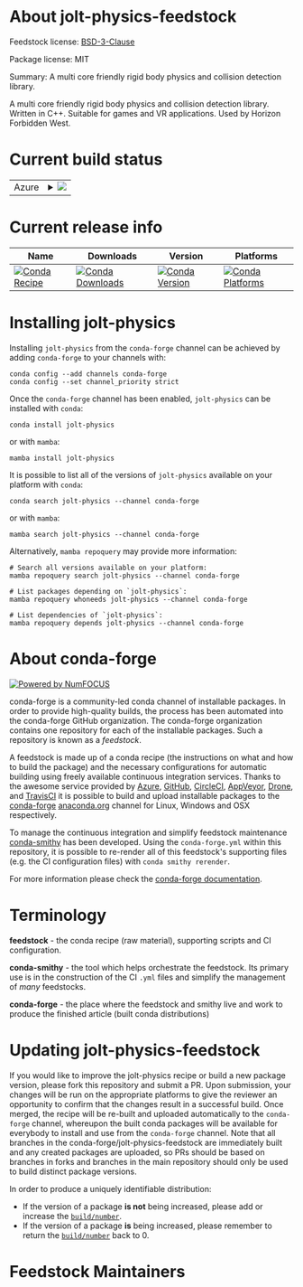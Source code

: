 About jolt-physics-feedstock
============================

Feedstock license: [BSD-3-Clause](https://github.com/conda-forge/jolt-physics-feedstock/blob/main/LICENSE.txt)



Package license: MIT

Summary: A multi core friendly rigid body physics and collision detection library.

A multi core friendly rigid body physics and collision detection library. Written in C++. Suitable for games and VR applications. Used by Horizon Forbidden West.

Current build status
====================


<table>
    
  <tr>
    <td>Azure</td>
    <td>
      <details>
        <summary>
          <a href="https://dev.azure.com/conda-forge/feedstock-builds/_build/latest?definitionId=23108&branchName=main">
            <img src="https://dev.azure.com/conda-forge/feedstock-builds/_apis/build/status/jolt-physics-feedstock?branchName=main">
          </a>
        </summary>
        <table>
          <thead><tr><th>Variant</th><th>Status</th></tr></thead>
          <tbody><tr>
              <td>linux_64</td>
              <td>
                <a href="https://dev.azure.com/conda-forge/feedstock-builds/_build/latest?definitionId=23108&branchName=main">
                  <img src="https://dev.azure.com/conda-forge/feedstock-builds/_apis/build/status/jolt-physics-feedstock?branchName=main&jobName=linux&configuration=linux%20linux_64_" alt="variant">
                </a>
              </td>
            </tr><tr>
              <td>osx_64</td>
              <td>
                <a href="https://dev.azure.com/conda-forge/feedstock-builds/_build/latest?definitionId=23108&branchName=main">
                  <img src="https://dev.azure.com/conda-forge/feedstock-builds/_apis/build/status/jolt-physics-feedstock?branchName=main&jobName=osx&configuration=osx%20osx_64_" alt="variant">
                </a>
              </td>
            </tr><tr>
              <td>win_64</td>
              <td>
                <a href="https://dev.azure.com/conda-forge/feedstock-builds/_build/latest?definitionId=23108&branchName=main">
                  <img src="https://dev.azure.com/conda-forge/feedstock-builds/_apis/build/status/jolt-physics-feedstock?branchName=main&jobName=win&configuration=win%20win_64_" alt="variant">
                </a>
              </td>
            </tr>
          </tbody>
        </table>
      </details>
    </td>
  </tr>
</table>

Current release info
====================

| Name | Downloads | Version | Platforms |
| --- | --- | --- | --- |
| [![Conda Recipe](https://img.shields.io/badge/recipe-jolt--physics-green.svg)](https://anaconda.org/conda-forge/jolt-physics) | [![Conda Downloads](https://img.shields.io/conda/dn/conda-forge/jolt-physics.svg)](https://anaconda.org/conda-forge/jolt-physics) | [![Conda Version](https://img.shields.io/conda/vn/conda-forge/jolt-physics.svg)](https://anaconda.org/conda-forge/jolt-physics) | [![Conda Platforms](https://img.shields.io/conda/pn/conda-forge/jolt-physics.svg)](https://anaconda.org/conda-forge/jolt-physics) |

Installing jolt-physics
=======================

Installing `jolt-physics` from the `conda-forge` channel can be achieved by adding `conda-forge` to your channels with:

```
conda config --add channels conda-forge
conda config --set channel_priority strict
```

Once the `conda-forge` channel has been enabled, `jolt-physics` can be installed with `conda`:

```
conda install jolt-physics
```

or with `mamba`:

```
mamba install jolt-physics
```

It is possible to list all of the versions of `jolt-physics` available on your platform with `conda`:

```
conda search jolt-physics --channel conda-forge
```

or with `mamba`:

```
mamba search jolt-physics --channel conda-forge
```

Alternatively, `mamba repoquery` may provide more information:

```
# Search all versions available on your platform:
mamba repoquery search jolt-physics --channel conda-forge

# List packages depending on `jolt-physics`:
mamba repoquery whoneeds jolt-physics --channel conda-forge

# List dependencies of `jolt-physics`:
mamba repoquery depends jolt-physics --channel conda-forge
```


About conda-forge
=================

[![Powered by
NumFOCUS](https://img.shields.io/badge/powered%20by-NumFOCUS-orange.svg?style=flat&colorA=E1523D&colorB=007D8A)](https://numfocus.org)

conda-forge is a community-led conda channel of installable packages.
In order to provide high-quality builds, the process has been automated into the
conda-forge GitHub organization. The conda-forge organization contains one repository
for each of the installable packages. Such a repository is known as a *feedstock*.

A feedstock is made up of a conda recipe (the instructions on what and how to build
the package) and the necessary configurations for automatic building using freely
available continuous integration services. Thanks to the awesome service provided by
[Azure](https://azure.microsoft.com/en-us/services/devops/), [GitHub](https://github.com/),
[CircleCI](https://circleci.com/), [AppVeyor](https://www.appveyor.com/),
[Drone](https://cloud.drone.io/welcome), and [TravisCI](https://travis-ci.com/)
it is possible to build and upload installable packages to the
[conda-forge](https://anaconda.org/conda-forge) [anaconda.org](https://anaconda.org/)
channel for Linux, Windows and OSX respectively.

To manage the continuous integration and simplify feedstock maintenance
[conda-smithy](https://github.com/conda-forge/conda-smithy) has been developed.
Using the ``conda-forge.yml`` within this repository, it is possible to re-render all of
this feedstock's supporting files (e.g. the CI configuration files) with ``conda smithy rerender``.

For more information please check the [conda-forge documentation](https://conda-forge.org/docs/).

Terminology
===========

**feedstock** - the conda recipe (raw material), supporting scripts and CI configuration.

**conda-smithy** - the tool which helps orchestrate the feedstock.
                   Its primary use is in the construction of the CI ``.yml`` files
                   and simplify the management of *many* feedstocks.

**conda-forge** - the place where the feedstock and smithy live and work to
                  produce the finished article (built conda distributions)


Updating jolt-physics-feedstock
===============================

If you would like to improve the jolt-physics recipe or build a new
package version, please fork this repository and submit a PR. Upon submission,
your changes will be run on the appropriate platforms to give the reviewer an
opportunity to confirm that the changes result in a successful build. Once
merged, the recipe will be re-built and uploaded automatically to the
`conda-forge` channel, whereupon the built conda packages will be available for
everybody to install and use from the `conda-forge` channel.
Note that all branches in the conda-forge/jolt-physics-feedstock are
immediately built and any created packages are uploaded, so PRs should be based
on branches in forks and branches in the main repository should only be used to
build distinct package versions.

In order to produce a uniquely identifiable distribution:
 * If the version of a package **is not** being increased, please add or increase
   the [``build/number``](https://docs.conda.io/projects/conda-build/en/latest/resources/define-metadata.html#build-number-and-string).
 * If the version of a package **is** being increased, please remember to return
   the [``build/number``](https://docs.conda.io/projects/conda-build/en/latest/resources/define-metadata.html#build-number-and-string)
   back to 0.

Feedstock Maintainers
=====================


